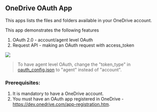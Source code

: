 ## OneDrive OAuth App

This apps lists the files and folders available in your OneDrive account.

This app demonstrates the following features

1. OAuth 2.0 - account/agent level OAuth
2. Request API - making an OAuth request with access_token

![](screenshots/appView.png)

> To have agent level OAuth, change the "token_type" in [oauth_config.json](./oauth_config.json) to "agent" instead of "account".

### Prerequisites:

1. It is mandatory to have a OneDrive account.
2. You must have an OAuth app registered in OneDrive - https://dev.onedrive.com/app-registration.htm.
